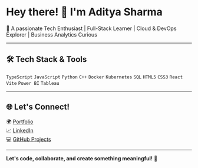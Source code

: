 # Hey there! 👋 I'm Aditya Sharma

🚀 A passionate Tech Enthusiast | Full-Stack Learner | Cloud & DevOps Explorer | Business Analytics Curious  

---
## 🛠️ **Tech Stack & Tools**  

`TypeScript` `JavaScript` `Python` `C++` `Docker` `Kubernetes` `SQL` `HTML5` `CSS3` `React` `Vite` `Power BI` `Tableau`

---

## 🌐 **Let's Connect!**  

🌍 [Portfolio](https://aditya-portfolio-tau.vercel.app/)  
📈 [LinkedIn](https://www.linkedin.com/in/aditya-sharma-6a3b44281/)  
💻 [GitHub Projects](https://github.com/adityash990)  

---

**Let's code, collaborate, and create something meaningful!** 🚀
